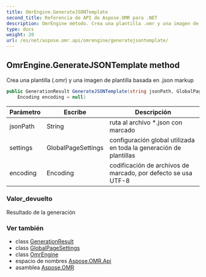 ```yaml
---
title: OmrEngine.GenerateJSONTemplate
second_title: Referencia de API de Aspose.OMR para .NET
description: OmrEngine método. Crea una plantilla .omr y una imagen de plantilla basada en .json markup
type: docs
weight: 20
url: /es/net/aspose.omr.api/omrengine/generatejsontemplate/
---
```

## OmrEngine.GenerateJSONTemplate method

Crea una plantilla (.omr) y una imagen de plantilla basada en .json markup

```csharp
public GenerationResult GenerateJSONTemplate(string jsonPath, GlobalPageSettings settings = null, 
    Encoding encoding = null)
```

| Parámetro | Escribe | Descripción |
| --- | --- | --- |
| jsonPath | String | ruta al archivo *.json con marcado |
| settings | GlobalPageSettings | configuración global utilizada en toda la generación de plantillas |
| encoding | Encoding | codificación de archivos de marcado, por defecto se usa UTF-8 |

### Valor_devuelto

Resultado de la generación

### Ver también

* class [GenerationResult](../../../aspose.omr.generation/generationresult/)
* class [GlobalPageSettings](../../../aspose.omr.generation/globalpagesettings/)
* class [OmrEngine](../)
* espacio de nombres [Aspose.OMR.Api](../../omrengine/)
* asamblea [Aspose.OMR](../../../)


